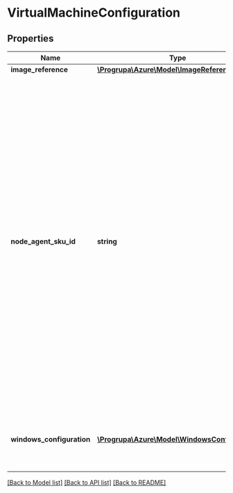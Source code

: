 # VirtualMachineConfiguration

## Properties
Name | Type | Description | Notes
------------ | ------------- | ------------- | -------------
**image_reference** | [**\Progrupa\Azure\Model\ImageReference**](ImageReference.md) |  | 
**node_agent_sku_id** | **string** | The Batch node agent is a program that runs on each node in the pool, and provides the command-and-control interface between the node and the Batch service. There are different implementations of the node agent, known as SKUs, for different operating systems. You must specify a node agent SKU which matches the selected image reference. To get the list of supported node agent SKUs along with their list of verified image references, see the &#39;List supported node agent SKUs&#39; operation. | 
**windows_configuration** | [**\Progrupa\Azure\Model\WindowsConfiguration**](WindowsConfiguration.md) | This property must not be specified if the imageReference property specifies a Linux OS image. | [optional] 

[[Back to Model list]](../README.md#documentation-for-models) [[Back to API list]](../README.md#documentation-for-api-endpoints) [[Back to README]](../README.md)


